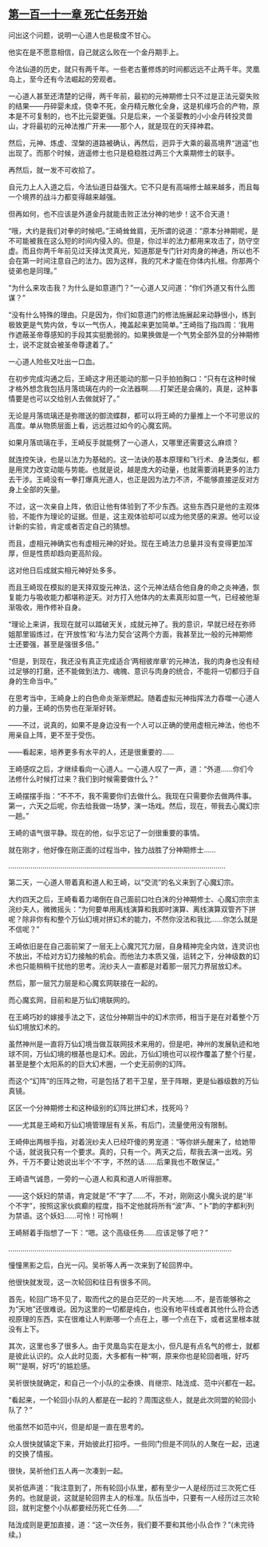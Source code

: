 ## [第一百一十一章 死亡任务开始](https://www.xxbiquge.com/11_11207/9087797.html)


  问出这个问题，说明一心道人也是极度不甘心。

  他实在是不愿意相信，自己就这么败在一个金丹期手上。

  今法仙道的历史，就只有两千年。一些老古董修炼的时间都远远不止两千年。灵凰岛上，至今还有今法崛起的旁观者。

  一心道人甚至还清楚的记得，两千年前，最初的元神期修士只不过是正法元婴失败的结果——丹碎婴未成，侥幸不死，金丹精元散化全身，这是机缘巧合的产物，原本是不可复制的，也不比元婴更强。只是后来，一个圣婴教的小小金丹转投灵兽山，才将最初的元神法推广开来——那个人，就是现在的天择神君。

  然后，元神、炼虚、涅槃的道路被确认，再然后，迥异于大乘的最高境界“逍遥”也出现了。而那个时候，逍遥修士也只是稳稳胜过两三个大乘期修士的联手。

  再然后，就一发不可收拾了。

  自元力上人入道之后，今法仙道日益强大。它不只是有高端修士越来越多，而且每一个境界的战斗力都变得越来越强。

  但再如何，也不应该是外道金丹就能击败正法分神的地步！这不合天道！

  “哦，大约是我们对拳的时候吧。”王崎耸耸肩，无所谓的说道：“原本分神期呢，是不可能被我在这么短的时间内侵入的。但是，你过半的法力都用来攻击了，防守空虚。而且你两千年前见过天择汰灵真光，知道那是专门针对肉身的神通，所以也不会在第一时间注意自己的法力。因为这样，我的咒术才能在你体内扎根。你那两个徒弟也是同理。”

  “为什么来攻击我？为什么是如意道门？”一心道人又问道：“你们外道又有什么图谋？”

  “没有什么特殊的理由。只是因为，你们如意道门的修法施展起来动静很小，练到极致更是气势内敛，专以一气伤人，掩盖起来更加简单。”王崎指了指四周：‘我用作遮蔽圣帝尊感知的手段其实挺脆弱的。如果换做是一个气势全部外显的分神期修士，说不定就会被圣帝尊逮着了。”

  一心道人险些又吐出一口血。

  在初步完成沟通之后，王崎这才用还能动的那一只手拍拍胸口：“只有在这种时候才格外想念我包括月落琉璃在内的一众法器啊……打架还是会痛的，真是，这种事情要是也可以交给别人去做就好了。”

  无论是月落琉璃还是弥赠送的御流蝶群，都可以将王崎的力量推上一个不可思议的高度。单从物质层面上看，远远胜过如今的心魔玄网。

  如果月落琉璃在手，王崎反手就能劈了一心道人，又哪里还需要这么麻烦？

  就连控矢诀，也是以法力为基础的。这一法诀的基本原理和飞行术、身法类似，都是用灵力改变动能与势能。也就是说，越是庞大的动量，也就需要消耗更多的法力去干涉。王崎没有一拳打爆真光道人，也正是因为法力不济，不能够直接逆反对方身上全部的矢量。

  不过，这一次亲自上阵，依旧让他有体验到了不少东西。这些东西只是他的主观体验，不能作为理论的证据。但是，这主观体验却可以成为他灵感的来源。他可以设计新的实验，肯定或者否定自己的猜想。

  而且，虚相元神确实也有虚相元神的好处。现在王崎法力总量并没有变得更加浑厚，但是性质却趋向更高阶段。

  这对他日后成就实相元神好处多多。

  而且王崎现在模拟的是天择双旋元神法，这个元神法结合他自身的命之炎神通，恢复能力与吸收能力都堪称逆天。对方打入他体内的太素真形如意一气，已经被他渐渐吸收，用作修补自身。

  “理论上来讲，我现在就可以踏破天关，成就元神了。我的意识，早就已经在弥师姐那里锻炼过，在‘开放性’和‘与法力契合’这两个方面，我甚至比一般的元神期修士还要强，甚至是强很多倍。”

  “但是，到现在，我还没有真正完成适合‘两相彼岸章’的元神法，我的肉身也没有经过足够的打磨，还不能做到法力、魂魄、意识与肉身的统合，不能将一切都归于自身的生命当中。”

  在思考当中，王崎身上的白色命炎渐渐燃起。随着虚拟元神指挥法力吞噬一心道人的力量，王崎的伤势也在渐渐好转。

  ——不过，说真的，如果不是身边没有一个人可以正确的使用虚相元神法，他也不用亲自上阵，更不至于受伤。

  ——看起来，培养更多有水平的人，还是很重要的……

  王崎感叹之后，才继续看向一心道人。一心道人叹了一声，道：“外道……你们今法修什么时候打过来？我们到时候需要做什么？”

  王崎摆摆手指：“不不不，我不需要你们去做什么。我现在只需要你去做两件事。第一，六天之后呢，你去给我做一场梦，演一场戏。然后，现在，带我去心魔幻宗一趟。”

  王崎的语气很平静。现在的他，似乎忘记了一剑很重要的事情。

  就在刚才，他好像在刚正面的过程当中，独力战胜了分神期修士……

  ………………………………………………………………………………………………

  第二天，一心道人带着真和道人和王崎，以“交流”的名义来到了心魔幻宗。

  大约四天之后，王崎看着力竭倒在自己面前口吐白沫的分神期修士、心魔幻宗宗主浣纱夫人，微微摇头：“为何要单用离线演算和我即时演算、离线演算双管齐下拼呢？除非你有和整个万仙幻境对拼幻术的能力，不然你没法和我比……你怎么就是不信呢？”

  王崎依旧是在自己面前架了一层无上心魔咒咒力层，自身精神完全内敛，连灵识也不放出，不给对方幻力接触的机会。而他法力本质又强，运转之下，分神级数的幻术也只能稍稍干扰他的思考。浣纱夫人一直都是对着那一层咒力界层放幻术。

  然后，那一层咒力层是和心魔玄网联接在一起的。

  而心魔玄网，目前和是万仙幻境联网的。

  在王崎巧妙的嫁接手法之下，这位分神期当中的幻术宗师，相当于是在对着整个万仙幻境放幻术的。

  虽然神州是一直将万仙幻境当做互联网技术来用的，但是吧，神州的发展轨迹和地球不同，万仙幻境的根基也是幻术。因此，万仙幻境也可以视作覆盖了整个行星，甚至是整个太阳系的的巨大幻术圈，一个史无前例的幻阵。

  而这个“幻阵”的压阵之物，可是包括了若干卫星，至于阵眼，更是仙器级数的万仙真镜。

  区区一个分神期修士和这种级别的幻阵比拼幻术，找死吗？

  ——尤其是王崎和万仙幻境管理层有关系，有后门，流量使用没有限制。

  王崎伸出两根手指，对着浣纱夫人已经吓傻的男宠道：“等你姘头醒来了，给她带个话，就说我只有一个要求。真的，只有一个。两天之后，帮我去演一出戏。另外，千万不要让她说出半个‘不’字，不然的话……后果我也不敢保证。”

  王崎语气诚恳，一旁的一心道人和真和道人听得胆寒。

  ——这个妖妇的禁语，肯定就是“不”字了……不，不对，刚刚这小魔头说的是“半个不字”，按照这家伙疯癫的程度，指不定他就将所有“波”声、“卜”韵的字都利列为禁语。这个妖妇……可怜！可怜啊！

  王崎掰着手指想了一下：“嗯。这个高级任务……应该足够了吧？”

  …………………………………………………………………………………………………

  憧憧黑影之后，白光一闪。吴祈等人再一次来到了轮回界中。

  他很快就发现，这一次轮回和往日有很多不同。

  首先，轮回广场不见了，取而代之的是白茫茫的一片天地……不，是否能够称之为“天地”还很难说。因为这里的一切都是纯白，也没有地平线或者其他什么符合透视原理的东西，实在很难让人判断哪一个点在上，哪一个点在下，或者这里根本就没有上下。

  其次，这里也多了很多人。由于灵凰岛实在是太小，但凡是有点名气的修士，就都是彼此认识的。众人此时见面，大多都有一种“啊，原来你也是轮回者哦，好巧啊”“是啊，好巧”的尴尬感。

  吴祈很快就确定，和自己一个小队的尘泰焕、肖继宗、陆泷成、范中兴都在一起。

  “看起来，一个轮回小队的人都是在一起的？周围这些人，就是此次同盟的轮回小队了？”

  他虽然不如范中兴，但是却是一直在思考的。

  众人很快就镇定下来，开始彼此打招呼。一些同门但是不同队的人聚在一起，迅速的交换了情报。

  很快，吴祈他们五人再一次凑到一起。

  吴祈低声道：“我注意到了，所有轮回小队里，都有至少一人是经历过三次死亡任务的。也就是说，这就是轮回界主人的标准。队伍当中，只要有一人经历过三次轮回，就判定整个小队都要经历死亡任务……”

  陆泷成则是更加直接，道：“这一次任务，我们要不要和其他小队合作？”(未完待续。)
